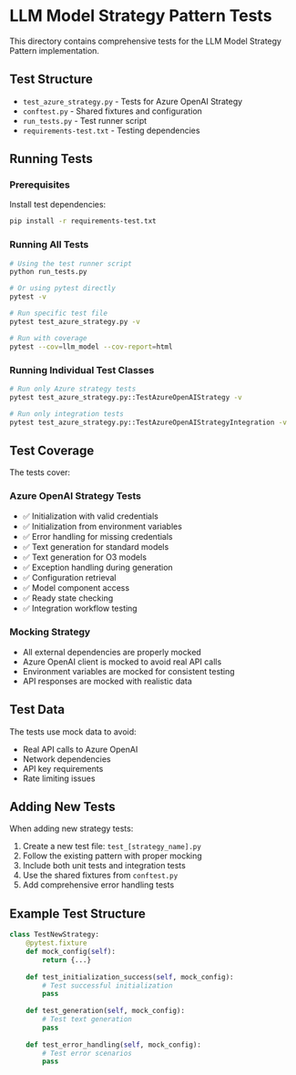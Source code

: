 # LLM Model Strategy Pattern Tests

This directory contains comprehensive tests for the LLM Model Strategy Pattern implementation.

## Test Structure

- `test_azure_strategy.py` - Tests for Azure OpenAI Strategy
- `conftest.py` - Shared fixtures and configuration
- `run_tests.py` - Test runner script
- `requirements-test.txt` - Testing dependencies

## Running Tests

### Prerequisites

Install test dependencies:
```bash
pip install -r requirements-test.txt
```

### Running All Tests

```bash
# Using the test runner script
python run_tests.py

# Or using pytest directly
pytest -v

# Run specific test file
pytest test_azure_strategy.py -v

# Run with coverage
pytest --cov=llm_model --cov-report=html
```

### Running Individual Test Classes

```bash
# Run only Azure strategy tests
pytest test_azure_strategy.py::TestAzureOpenAIStrategy -v

# Run only integration tests
pytest test_azure_strategy.py::TestAzureOpenAIStrategyIntegration -v
```

## Test Coverage

The tests cover:

### Azure OpenAI Strategy Tests
- ✅ Initialization with valid credentials
- ✅ Initialization from environment variables
- ✅ Error handling for missing credentials
- ✅ Text generation for standard models
- ✅ Text generation for O3 models
- ✅ Exception handling during generation
- ✅ Configuration retrieval
- ✅ Model component access
- ✅ Ready state checking
- ✅ Integration workflow testing

### Mocking Strategy
- All external dependencies are properly mocked
- Azure OpenAI client is mocked to avoid real API calls
- Environment variables are mocked for consistent testing
- API responses are mocked with realistic data

## Test Data

The tests use mock data to avoid:
- Real API calls to Azure OpenAI
- Network dependencies
- API key requirements
- Rate limiting issues

## Adding New Tests

When adding new strategy tests:

1. Create a new test file: `test_[strategy_name].py`
2. Follow the existing pattern with proper mocking
3. Include both unit tests and integration tests
4. Use the shared fixtures from `conftest.py`
5. Add comprehensive error handling tests

## Example Test Structure

```python
class TestNewStrategy:
    @pytest.fixture
    def mock_config(self):
        return {...}
    
    def test_initialization_success(self, mock_config):
        # Test successful initialization
        pass
    
    def test_generation(self, mock_config):
        # Test text generation
        pass
    
    def test_error_handling(self, mock_config):
        # Test error scenarios
        pass
```
